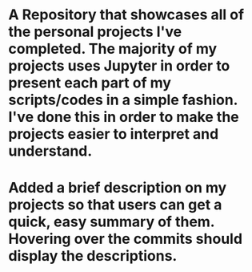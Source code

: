 
# A Repository that showcases all of the personal projects I've completed. The majority of my projects uses Jupyter in order to present each part of my scripts/codes in a simple fashion. I've done this in order to make the projects easier to interpret and understand. 

# Added a brief description on my projects so that users can get a quick, easy summary of them. Hovering over the commits should display the descriptions.
